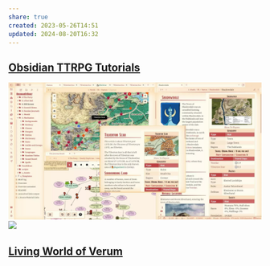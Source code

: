 ```yaml
---
share: true
created: 2023-05-26T14:51
updated: 2024-08-20T16:32
---
```

## [Obsidian TTRPG Tutorials](https://obsidianttrpgtutorials.com/Obsidian+TTRPG+Tutorials/Obsidian+TTRPG+Tutorials "Obsidian TTRPG Tutorials - Obsidian TTRPG Tutorials")
![DnD.webp](../../../attachments/DnD.webp)
![](https://raw.githubusercontent.com/SlRvb/Obsidian--ITS-Theme/main/Images/Theme-DnD-WOTC--Lightmode.png)

## [Living World of Verum](https://corvanis.wiki/Hub "Hub - Living World of Verum")
